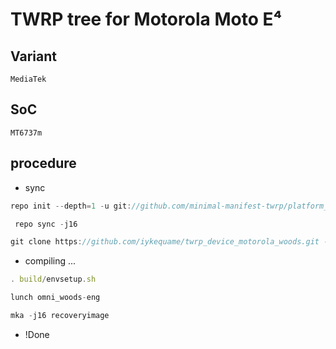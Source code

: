 # TWRP tree for Motorola Moto E⁴

Variant
-------
  ```MediaTek```

SoC
---
  ```MT6737m```
  

## procedure

- sync
```javascript
repo init --depth=1 -u git://github.com/minimal-manifest-twrp/platform_manifest_twrp_omni.git -b twrp-8.1
```
```javascript
 repo sync -j16
```
```javascript
git clone https://github.com/iykequame/twrp_device_motorola_woods.git -b android-8.1 device/motorola/woods
```
- compiling ... 
```javascript
. build/envsetup.sh
```
```javascript
lunch omni_woods-eng
```
```javascript
mka -j16 recoveryimage
```
- !Done
